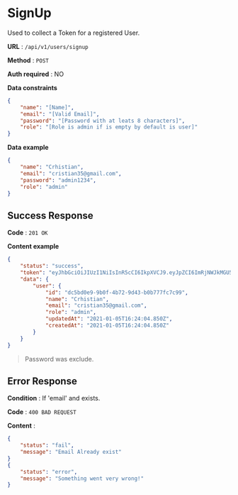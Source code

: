 # SignUp

Used to collect a Token for a registered User.

**URL** : `/api/v1/users/signup`

**Method** : `POST`

**Auth required** : NO

**Data constraints**

```json
{
    "name": "[Name]",
    "email": "[Valid Email]",
    "password": "[Password with at leats 8 characters]",
    "role": "[Role is admin if is empty by default is user]"
}
```

**Data example**

```json
{
    "name": "Crhistian",
    "email": "cristian35@gmail.com",
    "password": "admin1234",
    "role": "admin"
}
```

## Success Response

**Code** : `201 OK`

**Content example**

```json
{
    "status": "success",
    "token": "eyJhbGciOiJIUzI1NiIsInR5cCI6IkpXVCJ9.eyJpZCI6ImRjNWJkMGU5LTliMGYtNGI3Mi05ZDQzLWIwYjc3N2ZjN2M5OSIsImlhdCI6MTYwOTg2Mzg0OSwiZXhwIjoxNjE3NzI2MjQ5fQ.3hYoZn4dpf79i9EHyEuT1Ab5ZAIJt9VUBhgHBDkDCXA",
    "data": {
        "user": {
            "id": "dc5bd0e9-9b0f-4b72-9d43-b0b777fc7c99",
            "name": "Crhistian",
            "email": "cristian35@gmail.com",
            "role": "admin",
            "updatedAt": "2021-01-05T16:24:04.850Z",
            "createdAt": "2021-01-05T16:24:04.850Z"
        }
    }
}
```

> Password was exclude.

## Error Response

**Condition** : If 'email' and exists.

**Code** : `400 BAD REQUEST`

**Content** :

```json
{
    "status": "fail",
    "message": "Email Already exist"
}
{
    "status": "error",
    "message": "Something went very wrong!"
}
```
